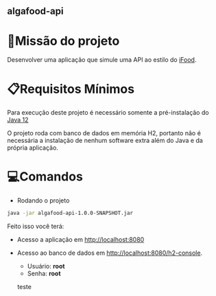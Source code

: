 ## algafood-api
# 🔨Missão do projeto
Desenvolver uma aplicação que simule uma API ao estilo do [iFood](https://www.ifood.com.br/).

# 📋Requisitos Mínimos
 Para execução deste projeto é necessário somente a pré-instalação do [Java 12](https://www.oracle.com/java/technologies/javase/jdk12-archive-downloads.html)

 O projeto roda com banco de dados em memória H2, portanto não é necessária a instalação
de nenhum software extra além do Java e da própria aplicação.
 
# 💻Comandos

- Rodando o projeto

```sh
java -jar algafood-api-1.0.0-SNAPSHOT.jar
```

Feito isso você terá:<br>
- Acesso a aplicação em [http://localhost:8080](http://localhost:8080)
- Acesso ao banco de dados em [http://localhost:8080/h2-console](http://localhost:8080/h2-console).
    - Usuário: **root**
    - Senha: **root**

    teste